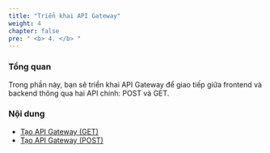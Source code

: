 ```yaml
---
title: "Triển khai API Gateway"
weight: 4
chapter: false
pre: " <b> 4. </b> "
---
```


### Tổng quan

Trong phần này, bạn sẽ triển khai API Gateway để giao tiếp giữa frontend và backend thông qua hai API chính: POST và GET.

### Nội dung

-   [Tạo API Gateway (GET)](4.1-creategetapigateway/)
-   [Tạo API Gateway (POST)](4.2-createpostapigateway/)
